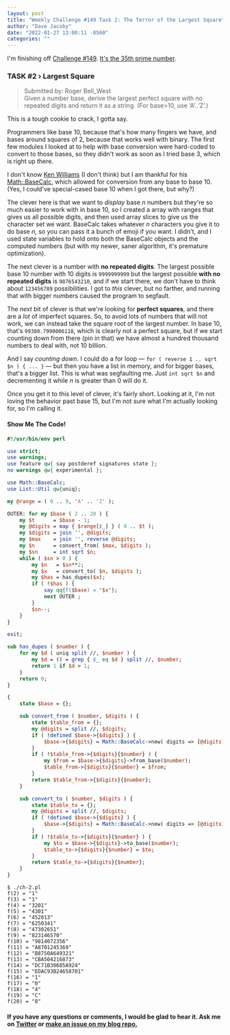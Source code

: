 ```yaml
---
layout: post
title: "Weekly Challenge #149 Task 2: The Terror of the Largest Square"
author: "Dave Jacoby"
date: "2022-01-27 13:00:11 -0500"
categories: ""
---
```


I'm finishing off [Challenge #149](https://theweeklychallenge.org/blog/perl-weekly-challenge-149/). [It's the 35th prime number](<https://en.wikipedia.org/wiki/149_(number)>).

### TASK #2 › Largest Square

> Submitted by: Roger Bell_West  
> Given a number base, derive the largest perfect square with no repeated digits and return it as a string. (For base>10, use ‘A’..‘Z’.)

This is a tough cookie to crack, I gotta say.

Programmers like base 10, because that's how many fingers we have, and bases around squares of 2, because that works well with binary. The first few modules I looked at to help with base conversion were hard-coded to convert to those bases, so they didn't work as soon as I tried base 3, which is right up there.

I don't know [Ken Williams](https://metacpan.org/author/KWILLIAMS) (I don't think) but I am thankful for his [Math::BaseCalc](https://metacpan.org/pod/Math::BaseCalc), which allowed for conversion from any base to base 10. (Yes, I could've special-cased base 10 when I got there, but why?)

The clever here is that we want to _display_ base _n_ numbers but they're so much easier to work with in base 10, so I created a array with ranges that gives us all possible digits, and then used array slices to give us the character set we want. BaseCalc takes whatever _n_ characters you give it to do base _n_, so you can pass it a bunch of emoji if you want. I didn't, and I used state variables to hold onto both the BaseCalc objects and the computed numbers (but with my newer, saner algorithm, it's premature optimization).

The next clever is a number with **no repeated digits**. The largest possible base 10 number with 10 digits is `9999999999` but the largest possible **with no repeated digits** is `9876543210`, and if we start there, we don't have to think about `123456789` possibilities. I got to _this_ clever, but no farther, and running that with bigger numbers caused the program to segfault.

The _next_ bit of clever is that we're looking for **perfect squares**, and there are a _lot_ of imperfect squares. So, to avoid lots of numbers that will not work, we can instead take the square root of the largest number. In base 10, that's `99380.7990006118`, which is clearly not a perfect square, but if we start counting down from there (pin in that) we have almost a hundred thousand numbers to deal with, not 10 billion.

And I say _counting down_. I could do a for loop — `for ( reverse 1 .. sqrt $n ) { ... }` — but then you have a list in memory, and for bigger bases, that's a bigger list. This is what was segfaulting me. Just `int sqrt $n` and decrementing it while _n_ is greater than 0 will do it.

Once you get it to this level of clever, it's fairly short. Looking at it, I'm not loving the behavior past base 15, but I'm not sure what I'm actually looking for, so I'm calling it.

#### Show Me The Code!

```perl
#!/usr/bin/env perl

use strict;
use warnings;
use feature qw{ say postderef signatures state };
no warnings qw{ experimental };

use Math::BaseCalc;
use List::Util qw{uniq};

my @range = ( 0 .. 9, 'A' .. 'Z' );

OUTER: for my $base ( 2 .. 20 ) {
    my $t      = $base - 1;
    my @digits = map { $range[$_] } ( 0 .. $t );
    my $digits = join '', @digits;
    my $max    = join '', reverse @digits;
    my $n      = convert_from( $max, $digits );
    my $sn     = int sqrt $n;
    while ( $sn > 0 ) {
        my $n   = $sn**2;
        my $x   = convert_to( $n, $digits );
        my $has = has_dupes($x);
        if ( !$has ) {
            say qq{f($base) = "$x"};
            next OUTER ;
        }
        $sn--;
    }
}

exit;

sub has_dupes ( $number ) {
    for my $d ( uniq split //, $number ) {
        my $d = () = grep { $_ eq $d } split //, $number;
        return 1 if $d > 1;
    }
    return 0;
}

{
    state $base = {};

    sub convert_from ( $number, $digits ) {
        state $table_from = {};
        my @digits = split //, $digits;
        if ( !defined $base->{$digits} ) {
            $base->{$digits} = Math::BaseCalc->new( digits => [@digits] );
        }
        if ( !$table_from->{$digits}{$number} ) {
            my $from = $base->{$digits}->from_base($number);
            $table_from->{$digits}{$number} = $from;
        }
        return $table_from->{$digits}{$number};
    }

    sub convert_to ( $number, $digits ) {
        state $table_to = {};
        my @digits = split //, $digits;
        if ( !defined $base->{$digits} ) {
            $base->{$digits} = Math::BaseCalc->new( digits => [@digits] );
        }
        if ( !$table_to->{$digits}{$number} ) {
            my $to = $base->{$digits}->to_base($number);
            $table_to->{$digits}{$number} = $to;
        }
        return $table_to->{$digits}{$number};
    }
}
```

```text
$ ./ch-2.pl 
f(2) = "1"
f(3) = "1"
f(4) = "3201"
f(5) = "4301"
f(6) = "452013"
f(7) = "6250341"
f(8) = "47302651"
f(9) = "823146570"
f(10) = "9814072356"
f(11) = "A8701245369"
f(12) = "B8750A649321"
f(13) = "CBA504216873"
f(14) = "DC71B30685A924"
f(15) = "EDAC93B24658701"
f(16) = "1"
f(17) = "0"
f(18) = "4"
f(19) = "C"
f(20) = "8"
```

#### If you have any questions or comments, I would be glad to hear it. Ask me on [Twitter](https://twitter.com/jacobydave) or [make an issue on my blog repo.](https://github.com/jacoby/jacoby.github.io)
